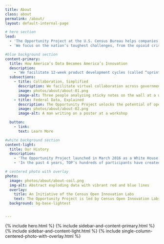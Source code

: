 ```yaml
---
title: About
class: about
permalink: /about/
layout: default-internal-page

# hero section
lead:
  - 'The Opportunity Project at the U.S. Census Bureau helps companies, non-profits, and universities turn federal open data into new technologies that solve real-world problems for people across the country.'
  - 'We focus on the nation’s toughest challenges, from the opioid crisis and disaster relief to improving STEM education and strengthening the workforce. To date, 100 consumer-facing digital products have been created, using open data to serve families, businesses and communities nationwide.'

#blue background section
content-primary:
  title: How America’s Data Becomes America’s Innovation
  description:
    - 'We facilitate 12-week product development cycles (called “sprints”) that pull together innovators from every sector. Tech teams join a sprint to build data-powered solutions to critical problems facing the public. Then, we match them with subject-matter experts, who offer valuable information and feedback. '
  subsections:
    - title: Collaboration, Simplified
      description: We facilitate virtual collaboration across government, industry, and communities. In our sprints, cross-sector expertise is only an email, chat room, or call away.
      image: photos/about/about-01.png
      image-alt: Three people analyzing sticky notes on the wall at a workshop
    - title: Federal Data, Explained
      description: The Opportunity Project unlocks the potential of open data. We help teams find, understand, and integrate government data into products that provide value and help solve important problems.
      image: photos/about/about-02.png
      image-alt: A man writing on a poster at a workshop

  button:
    - link:
      text: Learn More

#white background section
content-light:
  title: Our History
  description:
    - 'The Opportunity Project launched in March 2016 as a White House initiative to catalyze new technologies that use federal and local data to empower communities with information about critical resources, such as affordable housing, quality schools, and jobs. Since then, the program has grown in scope and impact, and is now a widely used model for collaborative problem solving through data, technology, and user centered design.'
    - 'In the past 4 years, TOP’s hundreds of participants have created 100 digital products. Today, TOP is widely referenced as a model for how the government can seed cross-sector collaboration around open data, and has been included in policies like the Federal Data Strategy, the President’s Management Agenda, performance.gov,  Department of Commerce’s Strategic Plan, the Task Force on Agriculture and Rural Prosperity Report. and many others. In 2019, The Opportunity  Project Act of 2019 was introduced to permanently authorize the program.'

# centered photo with overlay
photo:
  image: photos/about/about-coil.png
  img-alt: Abstract exploding data with vibrant red and blue lines
  overlay:
    title: An Initiative of the Census Open Innovation Labs
    text: The Opportunity Project is led by Census Open Innovation Labs (COIL) at the U.S. Census Bureau. We’re a nimble, startup-like team with a portfolio of initiatives that are setting a new standard for open innovation in the federal government.
  background: bg-base-lightest


---
```


{% include hero.html %}
{% include sidebar-and-content-primary.html %}
{% include sidebar-and-content-light.html %}
{% include single-column-centered-photo-with-overlay.html %}
